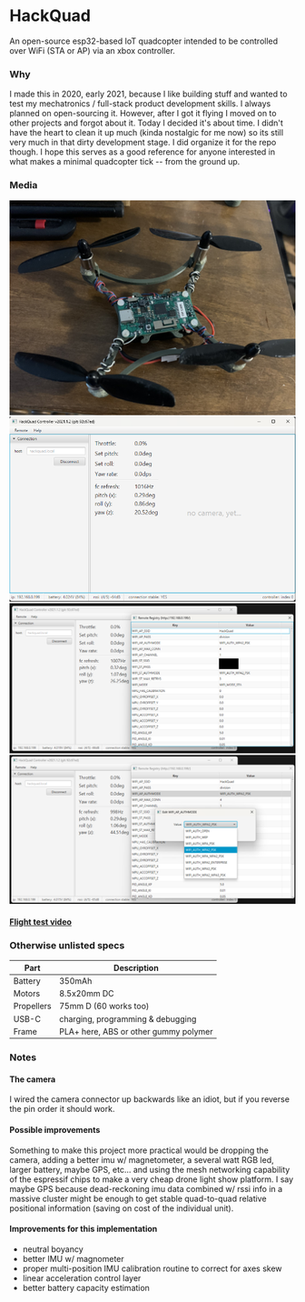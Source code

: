 # HackQuad
An open-source esp32-based IoT quadcopter intended to be controlled over WiFi (STA or AP) via an xbox controller.

### Why
I made this in 2020, early 2021, because I like building stuff and wanted to test my mechatronics / full-stack product development 
skills. I always planned on open-sourcing it. However, after I got it flying I moved on to other projects and forgot about it.
Today I decided it's about time. I didn't have the heart to clean it up much (kinda nostalgic for me now) so its still 
very much in that dirty development stage. I did organize it for the repo though. I hope this serves as a good reference for anyone
interested in what makes a minimal quadcopter tick -- from the ground up.


### Media
![hackquad](media/hackquad.jpeg)
![controller connected](media/controller_connected.png)
![controller registry](media/controller_reg.png)
![controller registry edit](media/controller_reg_edit.png)

#### [Flight test video](https://www.youtube.com/watch?v=RQggOqLySJw)


### Otherwise unlisted specs
|Part|Description|
|----|-----------|
|Battery|350mAh|
|Motors|8.5x20mm DC|
|Propellers|75mm D (60 works too)|
|USB-C|charging, programming & debugging|
|Frame|PLA+ here, ABS or other gummy polymer|

### Notes

#### The camera
I wired the camera connector up backwards like an idiot, but if you reverse the pin order it should work.

#### Possible improvements
Something to make this project more practical would be dropping the camera, adding a better imu w/ magnetometer, a several watt
RGB led, larger battery, maybe GPS, etc... and using the mesh networking capability of the espressif chips to make a very 
cheap drone light show platform. I say maybe GPS because dead-reckoning imu data combined w/ rssi info in a massive cluster might be
enough to get stable quad-to-quad relative positional information (saving on cost of the individual unit).

#### Improvements for this implementation
- neutral boyancy
- better IMU w/ magnometer
- proper multi-position IMU calibration routine to correct for axes skew
- linear acceleration control layer
- better battery capacity estimation
